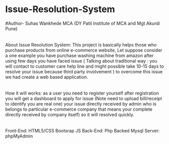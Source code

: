 # Issue-Resolution-System
#Author- Suhas Wankhede MCA (DY Patil Institute of MCA and Mgt Akurdi Pune)
<br><br><br>
About Issue Resolution System:
    This project is basically helps those who purchase products from online e-commerce website, Let suppose consider a one example you have purchase washing machine from amazon after using few days you have faced issue ( Talking about traditional way : you will contact to customer care help line and might possible take 10-15 days to resolve your issue because third party involvement ) to overcome this issue we had create a web based application.
<br><br><br>
How it will works:
as a user you need to register yourself after registration you will get a dashboard to apply for issue (Note need to upload bill/receipt to identify you are real one)
your issue directly received by admin who is belongs to particular e-commerce company that means your complete directly received by company itself) so it will resolved quickly.
<br><br><br>
Front-End: HTML5/CSS
          Bootsrap 
          JS 
Back-End: Php Backed
          Mysql
Server: phpMyAdmin
